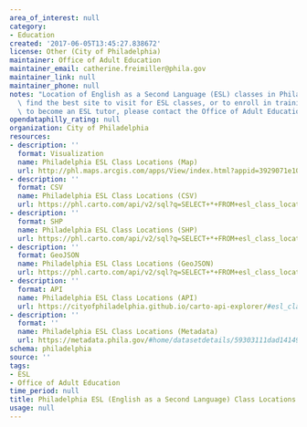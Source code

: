 ```yaml
---
area_of_interest: null
category: 
- Education
created: '2017-06-05T13:45:27.838672'
license: Other (City of Philadelphia)
maintainer: Office of Adult Education
maintainer_email: catherine.freimiller@phila.gov
maintainer_link: null
maintainer_phone: null
notes: "Location of English as a Second Language (ESL) classes in Philadelphia. To\
  \ find the best site to visit for ESL classes, or to enroll in training for volunteers\
  \ to become an ESL tutor, please contact the Office of Adult Education at 215-686-5250."
opendataphilly_rating: null
organization: City of Philadelphia
resources:
- description: ''
  format: Visualization
  name: Philadelphia ESL Class Locations (Map)
  url: http://phl.maps.arcgis.com/apps/View/index.html?appid=3929071e10db460db6e2265423ed4e83
- description: ''
  format: CSV
  name: Philadelphia ESL Class Locations (CSV)
  url: https://phl.carto.com/api/v2/sql?q=SELECT+*+FROM+esl_class_locations&filename=esl_class_locations&format=csv&skipfields=cartodb_id
- description: ''
  format: SHP
  name: Philadelphia ESL Class Locations (SHP)
  url: https://phl.carto.com/api/v2/sql?q=SELECT+*+FROM+esl_class_locations&filename=esl_class_locations&format=shp&skipfields=cartodb_id
- description: ''
  format: GeoJSON
  name: Philadelphia ESL Class Locations (GeoJSON)
  url: https://phl.carto.com/api/v2/sql?q=SELECT+*+FROM+esl_class_locations&filename=esl_class_locations&format=geojson&skipfields=cartodb_id
- description: ''
  format: API
  name: Philadelphia ESL Class Locations (API)
  url: https://cityofphiladelphia.github.io/carto-api-explorer/#esl_class_locations
- description: ''
  format: ''
  name: Philadelphia ESL Class Locations (Metadata)
  url: https://metadata.phila.gov/#home/datasetdetails/59303111dad141495c52d9db/representationdetails/59303112dad141495c52d9df/
schema: philadelphia
source: ''
tags:
- ESL
- Office of Adult Education
time_period: null
title: Philadelphia ESL (English as a Second Language) Class Locations
usage: null
---
```

